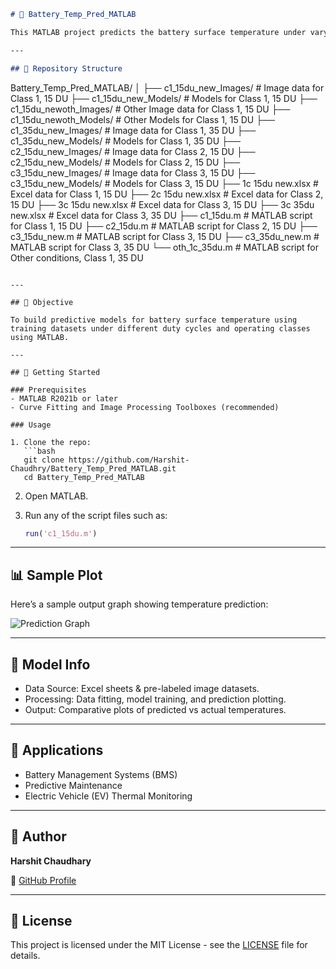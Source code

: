 
```markdown
# 🔋 Battery_Temp_Pred_MATLAB

This MATLAB project predicts the battery surface temperature under varying duty cycles and conditions using modeling and image datasets.

---

## 📁 Repository Structure

```
Battery_Temp_Pred_MATLAB/
│
├── c1_15du_new_Images/           # Image data for Class 1, 15 DU
├── c1_15du_new_Models/           # Models for Class 1, 15 DU
├── c1_15du_newoth_Images/        # Other Image data for Class 1, 15 DU
├── c1_15du_newoth_Models/        # Other Models for Class 1, 15 DU
├── c1_35du_new_Images/           # Image data for Class 1, 35 DU
├── c1_35du_new_Models/           # Models for Class 1, 35 DU
├── c2_15du_new_Images/           # Image data for Class 2, 15 DU
├── c2_15du_new_Models/           # Models for Class 2, 15 DU
├── c3_15du_new_Images/           # Image data for Class 3, 15 DU
├── c3_15du_new_Models/           # Models for Class 3, 15 DU
├── 1c 15du new.xlsx              # Excel data for Class 1, 15 DU
├── 2c 15du new.xlsx              # Excel data for Class 2, 15 DU
├── 3c 15du new.xlsx              # Excel data for Class 3, 15 DU
├── 3c 35du new.xlsx              # Excel data for Class 3, 35 DU
├── c1_15du.m                     # MATLAB script for Class 1, 15 DU
├── c2_15du.m                     # MATLAB script for Class 2, 15 DU
├── c3_15du_new.m                 # MATLAB script for Class 3, 15 DU
├── c3_35du_new.m                 # MATLAB script for Class 3, 35 DU
└── oth_1c_35du.m                 # MATLAB script for Other conditions, Class 1, 35 DU
```

---

## 📌 Objective

To build predictive models for battery surface temperature using training datasets under different duty cycles and operating classes using MATLAB.

---

## 🚀 Getting Started

### Prerequisites
- MATLAB R2021b or later
- Curve Fitting and Image Processing Toolboxes (recommended)

### Usage

1. Clone the repo:
   ```bash
   git clone https://github.com/Harshit-Chaudhry/Battery_Temp_Pred_MATLAB.git
   cd Battery_Temp_Pred_MATLAB
   ```

2. Open MATLAB.

3. Run any of the script files such as:
   ```matlab
   run('c1_15du.m')
   ```

---

## 📊 Sample Plot

Here’s a sample output graph showing temperature prediction:

![Prediction Graph](https://raw.githubusercontent.com/Harshit-Chaudhry/Battery_Temp_Pred_MATLAB/main/assets/sample_plot.png)

---

## 🧠 Model Info

- Data Source: Excel sheets & pre-labeled image datasets.
- Processing: Data fitting, model training, and prediction plotting.
- Output: Comparative plots of predicted vs actual temperatures.

---

## 📌 Applications

- Battery Management Systems (BMS)
- Predictive Maintenance
- Electric Vehicle (EV) Thermal Monitoring

---

## 👤 Author

**Harshit Chaudhary**

🔗 [GitHub Profile](https://github.com/Harshit-Chaudhry)

---

## 📝 License

This project is licensed under the MIT License - see the [LICENSE](LICENSE) file for details.

```
